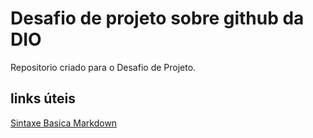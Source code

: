 # Desafio de projeto sobre github da DIO
Repositorio criado para o Desafio de Projeto.

## links úteis
[Sintaxe Basica Markdown](https://www.markdownguide.org/basic-syntax/)
